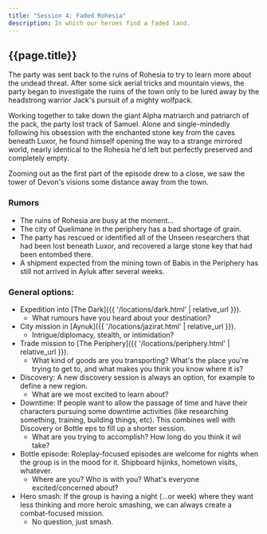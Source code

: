 ```yaml
---
title: "Session 4: Faded Rohesia"
description: In which our heroes find a faded land.
---
```


## {{page.title}}

The party was sent back to the ruins of Rohesia to try to learn more about the undead threat. After some sick aerial tricks and mountain views, the party began to investigate the ruins of the town only to be lured away by the headstrong warrior Jack's pursuit of a mighty wolfpack.

Working together to take down the giant Alpha matriarch and patriarch of the pack, the party lost track of Samuel. Alone and single-mindedly following his obsession with the enchanted stone key from the caves beneath Luxor, he found himself opening the way to a strange mirrored world, nearly identical to the Rohesia he'd left but perfectly preserved and completely empty.

Zooming out as the first part of the episode drew to a close, we saw the tower of Devon's visions some distance away from the town.

### Rumors
* The ruins of Rohesia are busy at the moment...
* The city of Quelimane in the periphery has a bad shortage of grain.
* The party has rescued or identified all of the Unseen researchers that had been lost beneath Luxor, and recovered a large stone key that had been entombed there.
* A shipment expected from the mining town of Babis in the Periphery has still not arrived in Ayluk after several weeks.

### General options:
* Expedition into [The Dark]({{ '/locations/dark.html' | relative_url }}).
  * What rumours have you heard about your destination?
* City mission in [Aynuk]({{ '/locations/jazirat.html' | relative_url }}).
  * Intrigue/diplomacy, stealth, or intimidation?
* Trade mission to [The Periphery]({{ '/locations/periphery.html' | relative_url }}).
  * What kind of goods are you transporting? What's the place you're trying to get to, and what makes you think you know where it is?
* Discovery: A new discovery session is always an option, for example to define a new region.
  * What are we most excited to learn about?
* Downtime: If people want to allow the passage of time and have their characters pursuing some downtime activities (like researching something, training, building things, etc). This combines well with Discovery or Bottle eps to fill up a shorter session.
  * What are you trying to accomplish? How long do you think it wil take?
* Bottle episode: Roleplay-focused episodes are welcome for nights when the group is in the mood for it. Shipboard hijinks, hometown visits, whatever.
  * Where are you? Who is with you? What's everyone excited/concerned about?
* Hero smash: If the group is having a night (...or week) where they want less thinking and more heroic smashing, we can always create a combat-focused mission.
  * No question, just smash.
